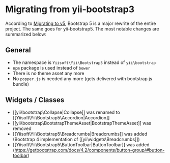 Migrating from yii-bootstrap3
=============================

According to [Migrating to v5](https://getbootstrap.com/docs/5.0/migration/), Bootstrap 5 is a major rewrite of the entire project.
The same goes for yii-bootstrap5.
The most notable changes are summarized below:

## General

* The namespace is `Yiisoft\Yii\Bootstrap5` instead of `yii\bootstrap`
* `npm` package is used instead of `bower`
* There is no theme asset any more
* No `popper.js` is needed any more (gets delivered with bootstrap js bundle) 

## Widgets / Classes

* [[yii\bootstrap\Collapse|Collapse]] was renamed to [[Yiisoft\Yii\Bootstrap5\Accordion|Accordion]]
* [[yii\bootstrap\BootstrapThemeAsset|BootstrapThemeAsset]] was removed
* [[Yiisoft\Yii\Bootstrap5\Breadcrumbs|Breadcrumbs]] was added (Bootstrap 4 implementation of [[yii\widgets\Breadcrumbs]])
* [[Yiisoft\Yii\Bootstrap5\ButtonToolbar|ButtonToolbar]] was added (https://getbootstrap.com/docs/4.2/components/button-group/#button-toolbar)

